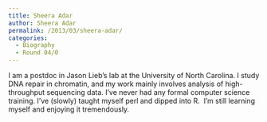 ```yaml
---
title: Sheera Adar
author: Sheera Adar
permalink: /2013/03/sheera-adar/
categories:
  - Biography
  - Round 04/0
---
```

I am a postdoc in Jason Lieb’s lab at the University of North Carolina. I study DNA repair in chromatin, and my work mainly involves analysis of high-throughput sequencing data. I’ve never had any formal computer science training. I’ve (slowly) taught myself perl and dipped into R.  I’m still learning myself and enjoying it tremendously.
